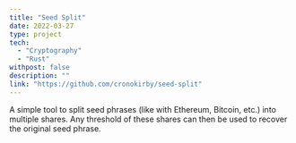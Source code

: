 ```yaml
---
title: "Seed Split"
date: 2022-03-27
type: project
tech:
  - "Cryptography"
  - "Rust"
withpost: false
description: ""
link: "https://github.com/cronokirby/seed-split"
---
```


A simple tool to split seed phrases (like with Ethereum, Bitcoin, etc.) into
multiple shares. Any threshold of these shares can then be used to recover
the original seed phrase.
